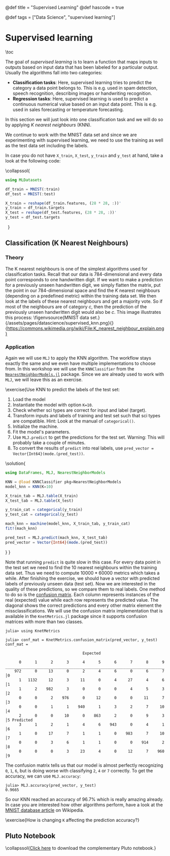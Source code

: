 @def title = "Supervised Learning"
@def hascode = true

@def tags = ["Data Science", "supervised learning"]

# Supervised learning

\toc

The goal of *supervised learning* is to learn a function that maps inputs to outputs based on input data that has been labeled for a particular output. Usually the algorithms fall into two categories:
- **Classification tasks**: Here, supervised learning tries to predict the category a data point belongs to. This is e.g. used in spam detection, speech recognition, describing images or handwriting recognition.
- **Regression tasks**: Here, supervised learning is used to predict a continuous numerical value based on an input data point. This is e.g. used in sales forecasting or temperature forecasting.

In this section we will just look into one classification task and we will do so by applying *K nearest neighbours* (KNN).

We continue to work with the MNIST data set and since we are experimenting with supervised learning, we need to use the training as well as the test data set including the labels.

In case you do not have `X_train`, `X_test`, `y_train` and `y_test` at hand, take a look at the following code:

\collapssol{
```julia
using MLDatasets

df_train = MNIST(:train)
df_test = MNIST(:test)

X_train = reshape(df_train.features, (28 * 28, :))'
y_train = df_train.targets
X_test = reshape(df_test.features, (28 * 28, :))'
y_test = df_test.targets
```
$~$
}

## Classification (K Nearest Neighbours)
### Theory
The K nearest neighbours is one of the simplest algorithms used for classification tasks. Recall that our data is $784$-dimensional and every data point corresponds to one handwritten digit. If we want to make a prediction for a previously unseen handwritten digit, we simply flatten the matrix, put the point in our $784$-dimensional space and find the $K$ nearest neighbours (depending on a predefined metric) within the training data set. We then look at the labels of these nearest neighbours and get a majority vote. So if most of the neighbours are of category $c$, then the prediction of the previously unseen handwritten digit would also be $c$. This image illustrates this process:
\figenvsource{MNIST data set.}{/assets/pages/datascience/supervised_knn.png}{}{https://commons.wikimedia.org/wiki/File:K_nearest_neighbour_explain.png}

### Application
Again we will use `MLJ` to apply the KNN algorithm. The workflow stays exactly the same and we even have multiple implementations to choose from. In this workshop we will use the `KNNClassifier` from the [`NearestNeighborModels.jl`](https://github.com/JuliaAI/NearestNeighborModels.jl) package. Since we are already used to work with `MLJ`, we will leave this as an exercise.

\exercise{Use KNN to predict the labels of the test set:
1. Load the model
1. Instantiate the model with option `K=10`.
1. Check whether sci types are correct for input and label (target).
1. Transform inputs and labels of training and test set such that sci types are compatible. Hint: Look at the manual of `categorical()`.
1. Initialize the machine.
1. Fit the model's parameters.
1. Use `MLJ.predict` to get the predictions for the test set. Warning: This will probably take a couple of minutes.
1. To convert the results of `predict` into real labels, use `pred_vector = Vector{Int64}(mode.(pred_test))`.

\solution{
```julia
using DataFrames, MLJ, NearestNeighborModels

KNN = @load KNNClassifier pkg=NearestNeighborModels
model_knn = KNN(K=10)

X_train_tab = MLJ.table(X_train)
X_test_tab = MLJ.table(X_test)

y_train_cat = categorical(y_train)
y_test_cat = categorical(y_test)

mach_knn = machine(model_knn, X_train_tab, y_train_cat)
fit!(mach_knn)

pred_test = MLJ.predict(mach_knn, X_test_tab)
pred_vector = Vector{Int64}(mode.(pred_test))
```
}
}

Note that running `predict` is quite slow in this case. For every data point in the test set we need to find the $10$ nearest neighbours within the training data set. Thus we need to compute $10000 * 60000$ metrics which takes a while. After finishing the exercise, we should have a vector with predicted labels of previously unseen data (test set). Now we are interested in the quality of these predictions, so we compare them to real labels. One method to do so is the [confusion matrix](https://en.wikipedia.org/wiki/Confusion_matrix). Each column represents instances of the real (expected) value while each row represents the predicted value. The diagonal shows the correct predictions and every other matrix element the missclassifications. We will use the confusion matrix implementation that is available in the `KnetMetrics.jl` package since it supports confusion matrices with more than two classes.

```julia-repl
julia> using KnetMetrics

julia> conf_mat = KnetMetrics.confusion_matrix(pred_vector, y_test)
conf_mat =

                                  Expected

      0      1      2      3      4      5      6      7      8      9
______________________________________________________________________
    972      0     13      0      2      4      6      0      6      7   │0 
      1   1132     12      3     11      0      4     27      4      6   │1 
      1      2    982      3      0      0      0      4      5      3   │2 
      0      0      2    976      0     12      0      0     11      7   │3 
      0      0      1      1    940      1      3      2      7     10   │4 
      2      0      0     10      0    863      2      0      9      3   │5	Predicted
      3      1      2      1      4      6    943      0      4      1   │6 
      1      0     17      7      1      1      0    983      7     10   │7 
      0      0      3      6      1      1      0      0    914      2   │8 
      0      0      0      3     23      4      0     12      7    960   │9 
```

The confusion matrix tells us that our model is almost perfectly recognizing `0`, `1`, `6`, but is doing worse with classifying `2`, `4` or `7` correctly. To get the accuracy, we can use `MLJ.accuracy`:
```julia-repl
julia> MLJ.accuracy(pred_vector, y_test)
0.9665
```

So our KNN reached an accuracy of 96.7% which is really amazing already. In case you are interested how other algorithms perform, have a look at the [MNIST database article](https://en.wikipedia.org/wiki/MNIST_database#Classifiers) on Wikipedia.

\exercise{How is changing `K` affecting the prediction accuracy?}

## Pluto Notebook
\collapssol{[Click here](/notebooks/html/ds_supervised.jl/) to download the complementary Pluto notebook.}